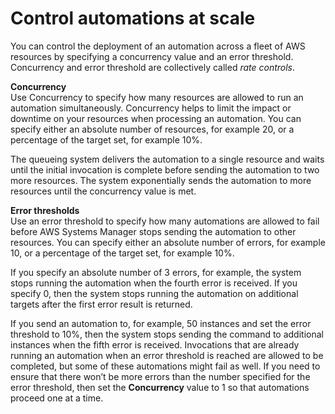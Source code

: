 # Control automations at scale<a name="automation-working-rate-controls"></a>

You can control the deployment of an automation across a fleet of AWS resources by specifying a concurrency value and an error threshold\. Concurrency and error threshold are collectively called *rate controls*\.

**Concurrency**  
Use Concurrency to specify how many resources are allowed to run an automation simultaneously\. Concurrency helps to limit the impact or downtime on your resources when processing an automation\. You can specify either an absolute number of resources, for example 20, or a percentage of the target set, for example 10%\.

The queueing system delivers the automation to a single resource and waits until the initial invocation is complete before sending the automation to two more resources\. The system exponentially sends the automation to more resources until the concurrency value is met\.

**Error thresholds**  
Use an error threshold to specify how many automations are allowed to fail before AWS Systems Manager stops sending the automation to other resources\. You can specify either an absolute number of errors, for example 10, or a percentage of the target set, for example 10%\.

If you specify an absolute number of 3 errors, for example, the system stops running the automation when the fourth error is received\. If you specify 0, then the system stops running the automation on additional targets after the first error result is returned\.

If you send an automation to, for example, 50 instances and set the error threshold to 10%, then the system stops sending the command to additional instances when the fifth error is received\. Invocations that are already running an automation when an error threshold is reached are allowed to be completed, but some of these automations might fail as well\. If you need to ensure that there won’t be more errors than the number specified for the error threshold, then set the **Concurrency** value to 1 so that automations proceed one at a time\. 